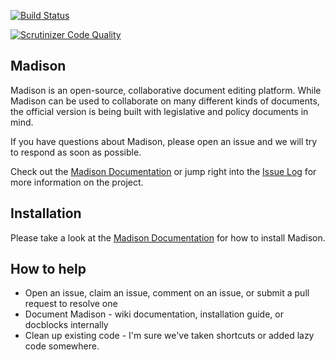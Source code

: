 [![Build Status](https://travis-ci.org/opengovfoundation/madison.svg?branch=master)](https://travis-ci.org/opengovfoundation/madison)

[![Scrutinizer Code Quality](https://scrutinizer-ci.com/g/opengovfoundation/madison/badges/quality-score.png?b=master)](https://scrutinizer-ci.com/g/opengovfoundation/madison/?branch=master)

## Madison

Madison is an open-source, collaborative document editing platform.  While Madison can be used to collaborate on many different kinds of documents, the official version is being built with legislative and policy documents in mind.

If you have questions about Madison, please open an issue and we will try to respond as soon as possible.

Check out the [Madison Documentation](https://github.com/opengovfoundation/madison/tree/master/docs) or jump right into the [Issue Log](https://github.com/opengovfoundation/madison/issues) for more information on the project.

## Installation

Please take a look at the [Madison Documentation](https://github.com/opengovfoundation/madison/tree/master/docs) for how to install Madison.

## How to help

* Open an issue, claim an issue, comment on an issue, or submit a pull request to resolve one
* Document Madison - wiki documentation, installation guide, or docblocks internally
* Clean up existing code - I'm sure we've taken shortcuts or added lazy code somewhere.
